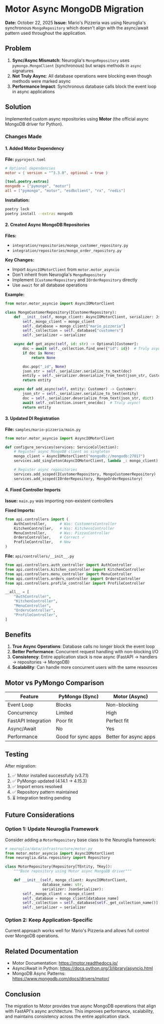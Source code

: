 # Motor Async MongoDB Migration

**Date:** October 22, 2025
**Issue:** Mario's Pizzeria was using Neuroglia's synchronous `MongoRepository` which doesn't align with the async/await pattern used throughout the application.

## Problem

1. **Sync/Async Mismatch**: Neuroglia's `MongoRepository` uses `pymongo.MongoClient` (synchronous) but wraps methods in `async` signatures
2. **Not Truly Async**: All database operations were blocking even though methods were marked async
3. **Performance Impact**: Synchronous database calls block the event loop in async applications

## Solution

Implemented custom async repositories using **Motor** (the official async MongoDB driver for Python).

### Changes Made

#### 1. Added Motor Dependency

**File:** `pyproject.toml`

```toml
# Optional dependencies
motor = { version = "^3.3.0", optional = true }

[tool.poetry.extras]
mongodb = ["pymongo", "motor"]
all = ["pymongo", "motor", "esdbclient", "rx", "redis"]
```

**Installation:**

```bash
poetry lock
poetry install --extras mongodb
```

#### 2. Created Async MongoDB Repositories

**Files:**

- `integration/repositories/mongo_customer_repository.py`
- `integration/repositories/mongo_order_repository.py`

**Key Changes:**

- Import `AsyncIOMotorClient` from `motor.motor_asyncio`
- Don't inherit from Neuroglia's `MongoRepository`
- Implement `ICustomerRepository` and `IOrderRepository` directly
- Use `await` for all database operations

**Example:**

```python
from motor.motor_asyncio import AsyncIOMotorClient

class MongoCustomerRepository(ICustomerRepository):
    def __init__(self, mongo_client: AsyncIOMotorClient, serializer: JsonSerializer):
        self._mongo_client = mongo_client
        self._database = mongo_client["mario_pizzeria"]
        self._collection = self._database["customers"]
        self._serializer = serializer

    async def get_async(self, id: str) -> Optional[Customer]:
        doc = await self._collection.find_one({"id": id})  # Truly async!
        if doc is None:
            return None

        doc.pop("_id", None)
        json_str = self._serializer.serialize_to_text(doc)
        entity = self._serializer.deserialize_from_text(json_str, Customer)
        return entity

    async def add_async(self, entity: Customer) -> Customer:
        json_str = self._serializer.serialize_to_text(entity)
        doc = self._serializer.deserialize_from_text(json_str, dict)
        await self._collection.insert_one(doc)  # Truly async!
        return entity
```

#### 3. Updated DI Registration

**File:** `samples/mario-pizzeria/main.py`

```python
from motor.motor_asyncio import AsyncIOMotorClient

def configure_services(services: ServiceCollection):
    # Register async MongoDB client as singleton
    mongo_client = AsyncIOMotorClient("mongodb://mongodb:27017")
    services.add_singleton(AsyncIOMotorClient, lambda _: mongo_client)

    # Register async repositories
    services.add_scoped(ICustomerRepository, MongoCustomerRepository)
    services.add_scoped(IOrderRepository, MongoOrderRepository)
```

#### 4. Fixed Controller Imports

**Issue:** `main.py` was importing non-existent controllers

**Fixed Imports:**

```python
from api.controllers import (
    AuthController,      # Was: CustomersController
    KitchenController,   # Was: KitchensController
    MenuController,      # Was: PizzasController
    OrdersController,    # Correct ✓
    ProfileController,   # New
)
```

**File:** `api/controllers/__init__.py`

```python
from api.controllers.auth_controller import AuthController
from api.controllers.kitchen_controller import KitchenController
from api.controllers.menu_controller import MenuController
from api.controllers.orders_controller import OrdersController
from api.controllers.profile_controller import ProfileController

__all__ = [
    "AuthController",
    "KitchenController",
    "MenuController",
    "OrdersController",
    "ProfileController",
]
```

## Benefits

1. **True Async Operations**: Database calls no longer block the event loop
2. **Better Performance**: Concurrent request handling with non-blocking I/O
3. **Consistency**: Entire application stack is now async (FastAPI → handlers → repositories → MongoDB)
4. **Scalability**: Can handle more concurrent users with the same resources

## Motor vs PyMongo Comparison

| Feature             | PyMongo (Sync)     | Motor (Async)         |
| ------------------- | ------------------ | --------------------- |
| Event Loop          | Blocks             | Non-blocking          |
| Concurrency         | Limited            | High                  |
| FastAPI Integration | Poor fit           | Perfect fit           |
| Async/Await         | No                 | Yes                   |
| Performance         | Good for sync apps | Better for async apps |

## Testing

After migration:

1. ✅ Motor installed successfully (v3.7.1)
2. ✅ PyMongo updated (4.14.1 → 4.15.3)
3. ✅ Import errors resolved
4. ✅ Repository pattern maintained
5. ⏳ Integration testing pending

## Future Considerations

### Option 1: Update Neuroglia Framework

Consider adding a `MotorRepository` base class to the Neuroglia framework:

```python
# neuroglia/data/infrastructure/motor.py
from motor.motor_asyncio import AsyncIOMotorClient
from neuroglia.data.repository import Repository

class MotorRepository(Repository[TEntity, TKey]):
    """Base repository using Motor async MongoDB driver"""

    def __init__(self, mongo_client: AsyncIOMotorClient,
                 database_name: str,
                 serializer: JsonSerializer):
        self._mongo_client = mongo_client
        self._database = mongo_client[database_name]
        self._collection = self._database[self._get_collection_name()]
        self._serializer = serializer
```

### Option 2: Keep Application-Specific

Current approach works well for Mario's Pizzeria and allows full control over MongoDB operations.

## Related Documentation

- Motor Documentation: https://motor.readthedocs.io/
- Async/Await in Python: https://docs.python.org/3/library/asyncio.html
- MongoDB Async Patterns: https://www.mongodb.com/docs/drivers/motor/

## Conclusion

The migration to Motor provides true async MongoDB operations that align with FastAPI's async architecture. This improves performance, scalability, and maintains consistency across the entire application stack.
